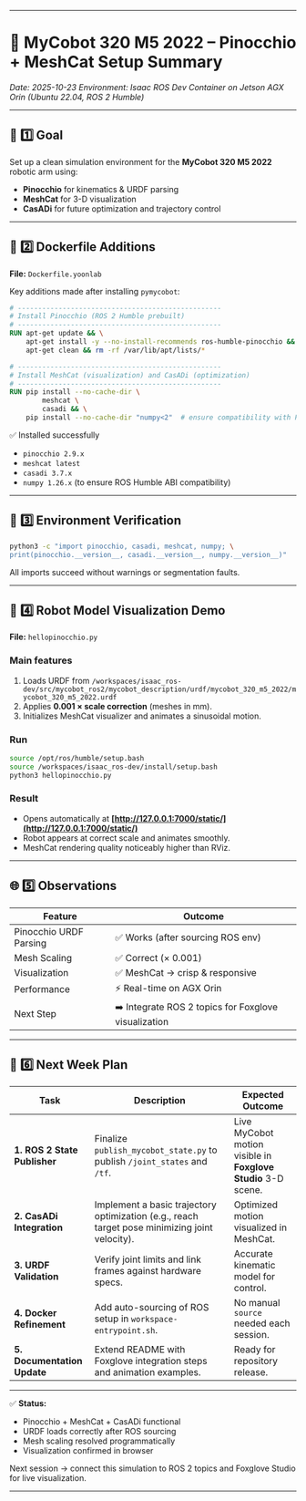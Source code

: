 
---

# 🧩 MyCobot 320 M5 2022 – Pinocchio + MeshCat Setup Summary

*Date: 2025-10-23*
*Environment: Isaac ROS Dev Container on Jetson AGX Orin (Ubuntu 22.04, ROS 2 Humble)*

---

## 🧱 1️⃣ Goal

Set up a clean simulation environment for the **MyCobot 320 M5 2022** robotic arm using:

* **Pinocchio** for kinematics & URDF parsing
* **MeshCat** for 3-D visualization
* **CasADi** for future optimization and trajectory control

---

## 🧰 2️⃣ Dockerfile Additions

**File:** `Dockerfile.yoonlab`

Key additions made after installing `pymycobot`:

```dockerfile
# --------------------------------------------------
# Install Pinocchio (ROS 2 Humble prebuilt)
# --------------------------------------------------
RUN apt-get update && \
    apt-get install -y --no-install-recommends ros-humble-pinocchio && \
    apt-get clean && rm -rf /var/lib/apt/lists/*

# --------------------------------------------------
# Install MeshCat (visualization) and CasADi (optimization)
# --------------------------------------------------
RUN pip install --no-cache-dir \
        meshcat \
        casadi && \
    pip install --no-cache-dir "numpy<2"  # ensure compatibility with Pinocchio
```

✅ Installed successfully

* `pinocchio 2.9.x`
* `meshcat latest`
* `casadi 3.7.x`
* `numpy 1.26.x` (to ensure ROS Humble ABI compatibility)

---

## 🧠 3️⃣ Environment Verification

```bash
python3 -c "import pinocchio, casadi, meshcat, numpy; \
print(pinocchio.__version__, casadi.__version__, numpy.__version__)"
```

All imports succeed without warnings or segmentation faults.

---

## 🤖 4️⃣ Robot Model Visualization Demo

**File:** `hellopinocchio.py`

### Main features

1. Loads URDF from
   `/workspaces/isaac_ros-dev/src/mycobot_ros2/mycobot_description/urdf/mycobot_320_m5_2022/mycobot_320_m5_2022.urdf`
2. Applies **0.001 × scale correction** (meshes in mm).
3. Initializes MeshCat visualizer and animates a sinusoidal motion.

### Run

```bash
source /opt/ros/humble/setup.bash
source /workspaces/isaac_ros-dev/install/setup.bash
python3 hellopinocchio.py
```

### Result

* Opens automatically at **[http://127.0.0.1:7000/static/](http://127.0.0.1:7000/static/)**
* Robot appears at correct scale and animates smoothly.
* MeshCat rendering quality noticeably higher than RViz.

---

## 🌐 5️⃣ Observations

| Feature                | Outcome                                              |
| ---------------------- | ---------------------------------------------------- |
| Pinocchio URDF Parsing | ✅ Works (after sourcing ROS env)                     |
| Mesh Scaling           | ✅ Correct (× 0.001)                                  |
| Visualization          | ✅ MeshCat → crisp & responsive                       |
| Performance            | ⚡ Real-time on AGX Orin                              |
| Next Step              | ➡️ Integrate ROS 2 topics for Foxglove visualization |

---

## 🚀 6️⃣ Next Week Plan

| Task                         | Description                                                                                    | Expected Outcome                                              |
| ---------------------------- | ---------------------------------------------------------------------------------------------- | ------------------------------------------------------------- |
| **1. ROS 2 State Publisher** | Finalize `publish_mycobot_state.py` to publish `/joint_states` and `/tf`.                      | Live MyCobot motion visible in **Foxglove Studio** 3-D scene. |
| **2. CasADi Integration**    | Implement a basic trajectory optimization (e.g., reach target pose minimizing joint velocity). | Optimized motion visualized in MeshCat.                       |
| **3. URDF Validation**       | Verify joint limits and link frames against hardware specs.                                    | Accurate kinematic model for control.                         |
| **4. Docker Refinement**     | Add auto-sourcing of ROS setup in `workspace-entrypoint.sh`.                                   | No manual `source` needed each session.                       |
| **5. Documentation Update**  | Extend README with Foxglove integration steps and animation examples.                          | Ready for repository release.                                 |

---

✅ **Status:**

* Pinocchio + MeshCat + CasADi functional
* URDF loads correctly after ROS sourcing
* Mesh scaling resolved programmatically
* Visualization confirmed in browser

Next session → connect this simulation to ROS 2 topics and Foxglove Studio for live visualization.

---